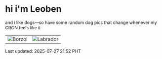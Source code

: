 # hi i'm Leoben

and i like dogs—so have some random dog pics that change whenever my CRON feels like it

|  |  |
|--------|----------|
| ![Borzoi](https://random-dog-vercel.vercel.app/api/random-borzoi?v=1753624362) | ![Labrador](https://random-dog-vercel.vercel.app/api/random-labrador?v=1753624362) |

Last updated: 2025-07-27 21:52 PHT
